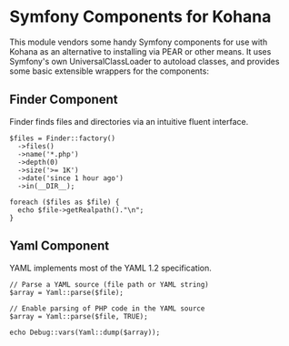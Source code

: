Symfony Components for Kohana
=============================

This module vendors some handy Symfony components for use with Kohana as an alternative
to installing via PEAR or other means. It uses Symfony's own UniversalClassLoader to
autoload classes, and provides some basic extensible wrappers for the components:

Finder Component
----------------

Finder finds files and directories via an intuitive fluent interface.

    $files = Finder::factory()
      ->files()
      ->name('*.php')
      ->depth(0)
      ->size('>= 1K')
      ->date('since 1 hour ago')
      ->in(__DIR__);

    foreach ($files as $file) {
      echo $file->getRealpath()."\n";
    }

Yaml Component
--------------

YAML implements most of the YAML 1.2 specification.

    // Parse a YAML source (file path or YAML string)
    $array = Yaml::parse($file);
    
    // Enable parsing of PHP code in the YAML source
    $array = Yaml::parse($file, TRUE);

    echo Debug::vars(Yaml::dump($array));


